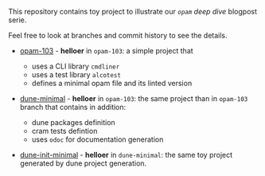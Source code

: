 This repository contains toy project to illustrate our _`opam` deep dive_ blogpost serie.

Feel free to look at branches and commit history to see the details.

* [opam-103]( https://github.com/OCamlPro/opam_bps_examples/tree/opam-103) - **helloer** in `opam-103`: a simple project that
  * uses a CLI library `cmdliner`
  * uses a test library `alcotest`
  * defines a minimal opam file and its linted version

* [dune-minimal]( https://github.com/OCamlPro/opam_bps_examples/tree/dune-minimal) - **helloer** in `opam-103`: the same project than in `opam-103` branch that contains in addition:
  * dune packages definition
  * cram tests defintion
  * uses `odoc` for documentation generation

* [dune-init-minimal](https://github.com/OCamlPro/opam_bps_examples/tree/dune-init-minimal) - **helloer** in `dune-minimal`: the same toy project generated by dune project generation.

